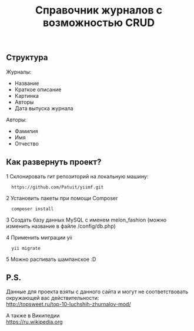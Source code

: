 <p align="center">
    <h1 align="center">Справочник журналов с возможностью CRUD</h1>
    <br>
</p>

Структура 
-------------------
Журналы:
<ul>
<li>Название</li>
<li>Краткое описание</li>
<li>Картинка</li>
<li>Авторы</li>
<li>Дата выпуска журнала</li>
</ul>

Авторы:
<ul>
<li>Фамилия</li>
<li>Имя</li>
<li>Отчество</li>
</ul>

Как развернуть проект?
-------------------
1 Склонировать гит репозиторий на локальную машину:

      https://github.com/Patuit/yiimf.git
2 Установить пакеты при помощи Composer

      composer install
3 Создать базу данных MySQL с именем melon_fashion
(можно изменить название в файле /config/db.php)

4 Применить миграции yii

      yii migrate
5 Можно распивать шампанское :D

P.S.
-------------------  
Данные для проекта взяты с данного сайта и могут не соответствовать окружающей вас действительности:<br>
http://topsweet.ru/top-10-luchshih-zhurnalov-mod/ <br>

А также в Википедии <br> https://ru.wikipedia.org